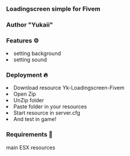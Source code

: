 <h3>Loadingscreen simple for Fivem<h3>
<p>Author "Yukaii"</p>

<h3>Features ⚙️</h3>
<li>setting background</li>
<li>setting sound</li>

<h3>Deployment 🔥</h3>
<li>Download resource Yk-Loadingscreen-Fivem</li>
<li>Open Zip</li>
<li>UnZip folder</li>
<li>Paste folder in your resources</li>
<li>Start resource in server.cfg</li>
<li>And test in game!</li>

<h3>Requirements 🚨</h3>
main ESX resources





